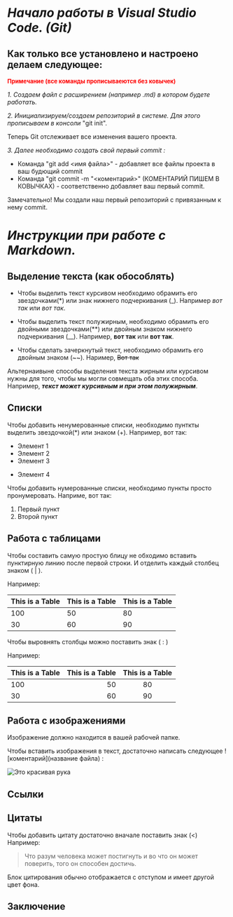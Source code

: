 # *Начало работы в Visual Studio Code. (Git)*
## Как только все установлено и настроено делаем следующее:

<font color="red" size=2 >**Примечание (все команды прописываеются без ковычек)**</font>
 

*1. Создаем файл с расширением (например .md) в котором будете работать.*

*2. Инициализируем/создаем репозиторий в системе. Для этого прописываем в консоли* "git init".

Теперь Git отслеживает все изменения вашего проекта. 

*3. Далее необходимо создать свой первый commit :*

* Команда "git add <имя файла>" - добавляет все файлы проекта в ваш будющий commit
* Команда "git commit -m "<коментарий>" (КОМЕНТАРИЙ ПИШЕМ В КОВЫЧКАХ) - соответственно добавляет ваш первый commit. 

Замечательно! Мы создали наш первый репозиторий c привязанным к нему commit.

#  *Инструкции при работе с Markdown.*

## Выделение текста (как обособлять)

* Чтобы выделить текст курсивом необходимо обрамить его звездочками(*) или знак нижнего подчеркивания (_). Например *вот так* или _вот так_. 

* Чтобы выделить текст полужирным, необходимо обрамить его двойными звездочками(**) или двойным знаком нижнего подчеркивания (__). Например, **вот так** или __вот так__. 

* Чтобы сделать зачеркнутый текст, необходимо обрамить его двойным знаком (~~). 
Наример, ~~Вот так~~

Альтернаивыне способы выделения текста жирным или курсивом нужны для того, чтобы мы могли совмещать оба этих способа. Например, _**текст может курсивным и при этом полужирным**_.

## Списки 

Чтобы добавить ненумерованные списки, необходимо пунткты выделить звездочкой(*) или знаком (+). Например, вот так: 
* Элемент 1 
* Элемент 2 
* Элемент 3
+ Элемент 4

Чтобы добавить нумерованные списки, необходимо пункты просто пронумеровать.
Наприме, вот так:

1. Первый пункт 
2. Второй пункт 

## Работа с таблицами

Чтобы составить самую простую блицу не обходимо вставить пунктирную линию после первой строки.
И отделить каждый столбец знаком ( | ). 

Например:

| This is a Table      | This is a Table      | This is a Table |
| -------------------- | -------------------- |-----------------| 
| 100                  | 50                   |80               |
| 30                   | 60                   |90               |

Чтобы выровнять столбцы можно поставить знак ( : )

Например:

| This is a Table      | This is a Table      | This is a Table |
| :------------------- | --------------------:|:---------------:| 
| 100                  | 50                   |80               |
| 30                   | 60                   |90               |



## Работа с изображениями 

Изображение должно находится в вашей рабочей папке.

Чтобы вставить изображения в текст, достаточно написать следующее ![коментарий](название файла) :

![Это красивая рука](Tastatur.png)

## Ссылки 

## Цитаты

Чтобы добавить цитату достаточно вначале поставить знак (<) Например:

> Что разум человека может постигнуть и во что он может поверить, того он способен достичь.

Блок цитирования обычно отображается с отступом и имеет другой цвет фона.

## Заключение

